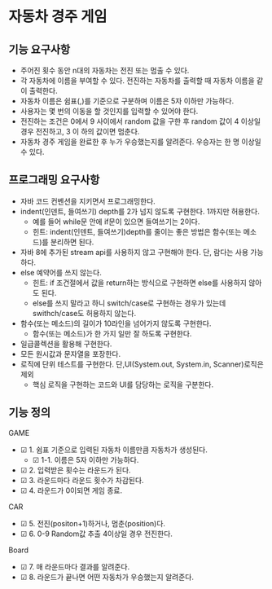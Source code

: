 # 자동차 경주 게임

## 기능 요구사항
- 주어진 횟수 동안 n대의 자동차는 전진 또는 멈출 수 있다. 
- 각 자동차에 이름을 부여할 수 있다. 전진하는 자동차를 출력할 때 자동차 이름을 같이 출력한다. 
- 자동차 이름은 쉼표(,)를 기준으로 구분하며 이름은 5자 이하만 가능하다. 
- 사용자는 몇 번의 이동을 할 것인지를 입력할 수 있어야 한다. 
- 전진하는 조건은 0에서 9 사이에서 random 값을 구한 후 random 값이 4 이상일 경우 전진하고, 3 이
하의 값이면 멈춘다. 
- 자동차 경주 게임을 완료한 후 누가 우승했는지를 알려준다. 우승자는 한 명 이상일 수 있다.

## 프로그래밍 요구사항
- 자바 코드 컨벤션을 지키면서 프로그래밍한다.
- indent(인덴트, 들여쓰기) depth를 2가 넘지 않도록 구현한다. 1까지만 허용한다.
    - 예를 들어 while문 안에 if문이 있으면 들여쓰기는 2이다.
    - 힌트: indent(인덴트, 들여쓰기)depth를 줄이는 좋은 방법은 함수(또는 메소드)를 분리하면 된다.
- 자바 8에 추가된 stream api를 사용하지 않고 구현해야 한다. 단, 람다는 사용 가능하다.
- else 예약어를 쓰지 않는다.
    - 힌트: if 조건절에서 값을 return하는 방식으로 구현하면 else를 사용하지 않아도 된다.
    - else를 쓰지 말라고 하니 switch/case로 구현하는 경우가 있는데 swithch/case도 허용하지 않는다.
- 함수(또는 메소드)의 길이가 10라인을 넘어가지 않도록 구현한다.
    - 함수(또는 메소드)가 한 가지 일만 잘 하도록 구현한다.
- 일급콜렉션을 활용해 구현한다.
- 모든 원시값과 문자열을 포장한다.
- 로직에 단위 테스트를 구현한다. 단,UI(System.out, System.in, Scanner)로직은 제외
    - 핵심 로직을 구현하는 코드와 UI를 담당하는 로직을 구분한다.
    
## 기능 정의

GAME
- ☑ 1. 쉼표 기준으로 입력된 자동차 이름만큼 자동차가 생성된다.
    - ☑ 1-1. 이름은 5자 이하만 가능하다.
- ☑ 2. 입력받은 횟수는 라운드가 된다.
- ☑ 3. 라운드마다 라운드 횟수가 차감된다.
- ☑ 4. 라운드가 0이되면 게임 종료.

CAR
- ☑ 5. 전진(positon+1)하거나, 멈춘(position)다.
- ☑ 6. 0-9 Random값 추출 4이상일 경우 전진한다.
    
Board
- ☑ 7. 매 라운드마다 결과를 알려준다.
- ☑ 8. 라운드가 끝나면 어떤 자동차가 우승했는지 알려준다.
    

    
